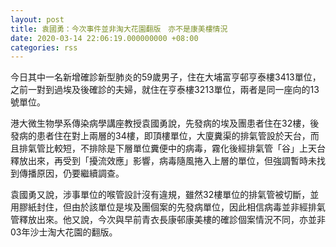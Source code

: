 ```yaml
---
layout: post
title: 袁國勇：今次事件並非淘大花園翻版　亦不是康美樓情況
date: 2020-03-14 22:06:19.000000000 +08:00
categories: rss
---
```


今日其中一名新增確診新型肺炎的59歲男子，住在大埔富亨邨亨泰樓3413單位，之前一對到過埃及後確診的夫婦，就住在亨泰樓3213單位，兩者是同一座向的13號單位。

港大微生物學系傳染病學講座教授袁國勇說，先發病的埃及團患者住在32樓，後發病的患者住在對上兩層的34樓，即頂樓單位，大廈糞渠的排氣管設於天台，而且排氣管比較短，不排除是下層單位糞便中的病毒，霧化後經排氣管「谷」上天台釋放出來，再受到「擾流效應」影響，病毒隨風捲入上層的單位，但強調暫時未找到傳播原因，仍要繼續調查。

袁國勇又說，涉事單位的喉管設計沒有違規，雖然32樓單位的排氣管被切斷，並用膠紙封住，但由於該單位是埃及團個案的先發病單位，因此相信病毒並非經排氣管釋放出來。他又說，今次與早前青衣長康邨康美樓的確診個案情況不同，亦並非03年沙士淘大花園的翻版。
